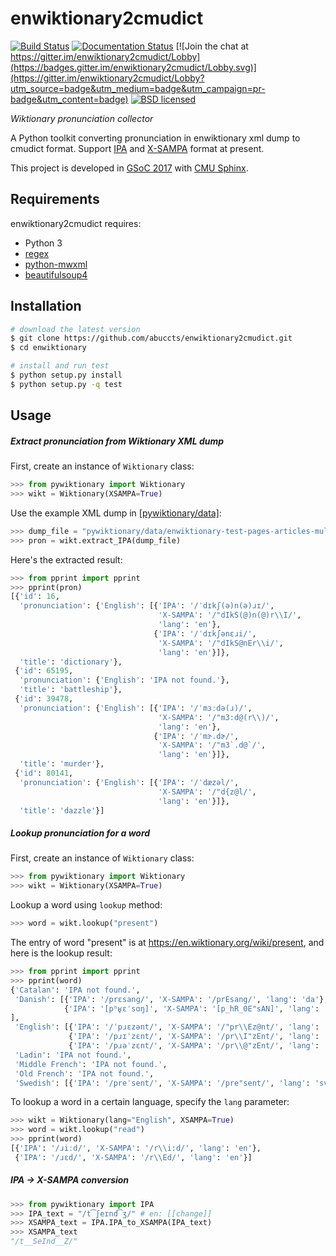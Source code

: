 enwiktionary2cmudict
====================

[![Build Status](https://travis-ci.org/abuccts/enwiktionary2cmudict.svg?branch=master)](https://travis-ci.org/abuccts/enwiktionary2cmudict)
[![Documentation Status](https://readthedocs.org/projects/enwiktionary2cmudict/badge/?version=latest)](http://enwiktionary2cmudict.readthedocs.io/en/latest/?badge=latest)
[![Join the chat at https://gitter.im/enwiktionary2cmudict/Lobby](https://badges.gitter.im/enwiktionary2cmudict/Lobby.svg)](https://gitter.im/enwiktionary2cmudict/Lobby?utm_source=badge&utm_medium=badge&utm_campaign=pr-badge&utm_content=badge)
[![BSD licensed](https://img.shields.io/badge/License-BSD-blue.svg)](LICENSE)

_Wiktionary pronunciation collector_

A Python toolkit converting pronunciation in enwiktionary xml dump to cmudict format. Support [IPA](https://en.wikipedia.org/wiki/International_Phonetic_Alphabet) and [X-SAMPA](https://en.wikipedia.org/wiki/X-SAMPA) format at present.

This project is developed in [GSoC 2017](https://summerofcode.withgoogle.com/dashboard/student/proposal/5169382905872384/) with [CMU Sphinx](https://cmusphinx.github.io/).

Requirements
------------
enwiktionary2cmudict requires:
* Python 3
* [regex](https://pypi.python.org/pypi/regex/)
* [python-mwxml](https://github.com/mediawiki-utilities/python-mwxml)
* [beautifulsoup4](https://www.crummy.com/software/BeautifulSoup/)

Installation
------------
```sh
# download the latest version
$ git clone https://github.com/abuccts/enwiktionary2cmudict.git
$ cd enwiktionary

# install and run test
$ python setup.py install
$ python setup.py -q test
```

Usage
-----

##### Extract pronunciation from Wiktionary XML dump

First, create an instance of `Wiktionary` class:
```py
>>> from pywiktionary import Wiktionary
>>> wikt = Wiktionary(XSAMPA=True)
```
Use the example XML dump in [[pywiktionary/data]](pywiktionary/data):
```py
>>> dump_file = "pywiktionary/data/enwiktionary-test-pages-articles-multistream.xml"
>>> pron = wikt.extract_IPA(dump_file)
```
Here's the extracted result:
```py
>>> from pprint import pprint
>>> pprint(pron)
[{'id': 16,
  'pronunciation': {'English': [{'IPA': '/ˈdɪkʃ(ə)n(ə)ɹɪ/',
                                 'X-SAMPA': '/"dIkS(@)n(@)r\\I/',
                                 'lang': 'en'},
                                {'IPA': '/ˈdɪkʃənɛɹi/',
                                 'X-SAMPA': '/"dIkS@nEr\\i/',
                                 'lang': 'en'}]},
  'title': 'dictionary'},
 {'id': 65195,
  'pronunciation': {'English': 'IPA not found.'},
  'title': 'battleship'},
 {'id': 39478,
  'pronunciation': {'English': [{'IPA': '/ˈmɜːdə(ɹ)/',
                                 'X-SAMPA': '/"m3:d@(r\\)/',
                                 'lang': 'en'},
                                {'IPA': '/ˈmɝ.dɚ/',
                                 'X-SAMPA': '/"m3`.d@`/',
                                 'lang': 'en'}]},
  'title': 'murder'},
 {'id': 80141,
  'pronunciation': {'English': [{'IPA': '/ˈdæzəl/',
                                 'X-SAMPA': '/"d{z@l/',
                                 'lang': 'en'}]},
  'title': 'dazzle'}]
```

##### Lookup pronunciation for a word

First, create an instance of `Wiktionary` class:
```py
>>> from pywiktionary import Wiktionary
>>> wikt = Wiktionary(XSAMPA=True)
```
Lookup a word using `lookup` method:
```py
>>> word = wikt.lookup("present")
```
The entry of word "present" is at https://en.wiktionary.org/wiki/present, and here is the lookup result:
```py
>>> from pprint import pprint
>>> pprint(word)
{'Catalan': 'IPA not found.',
 'Danish': [{'IPA': '/prɛsanɡ/', 'X-SAMPA': '/prEsang/', 'lang': 'da'},
            {'IPA': '[pʰʁ̥ɛˈsɑŋ]', 'X-SAMPA': '[p_hR_0E"sAN]', 'lang': 'da'}
],
 'English': [{'IPA': '/ˈpɹɛzənt/', 'X-SAMPA': '/"pr\\Ez@nt/', 'lang': 'en'},
             {'IPA': '/pɹɪˈzɛnt/', 'X-SAMPA': '/pr\\I"zEnt/', 'lang': 'en'},
             {'IPA': '/pɹəˈzɛnt/', 'X-SAMPA': '/pr\\@"zEnt/', 'lang': 'en'}],
 'Ladin': 'IPA not found.',
 'Middle French': 'IPA not found.',
 'Old French': 'IPA not found.',
 'Swedish': [{'IPA': '/preˈsent/', 'X-SAMPA': '/pre"sent/', 'lang': 'sv'}]}
```

To lookup a word in a certain language, specify the `lang` parameter:
```py
>>> wikt = Wiktionary(lang="English", XSAMPA=True)
>>> word = wikt.lookup("read")
>>> pprint(word)
[{'IPA': '/ɹiːd/', 'X-SAMPA': '/r\\i:d/', 'lang': 'en'},
 {'IPA': '/ɹɛd/', 'X-SAMPA': '/r\\Ed/', 'lang': 'en'}]
```

##### IPA -> X-SAMPA conversion
```py
>>> from pywiktionary import IPA
>>> IPA_text = "/t͡ʃeɪnd͡ʒ/" # en: [[change]]
>>> XSAMPA_text = IPA.IPA_to_XSAMPA(IPA_text)
>>> XSAMPA_text
"/t__SeInd__Z/"
```
